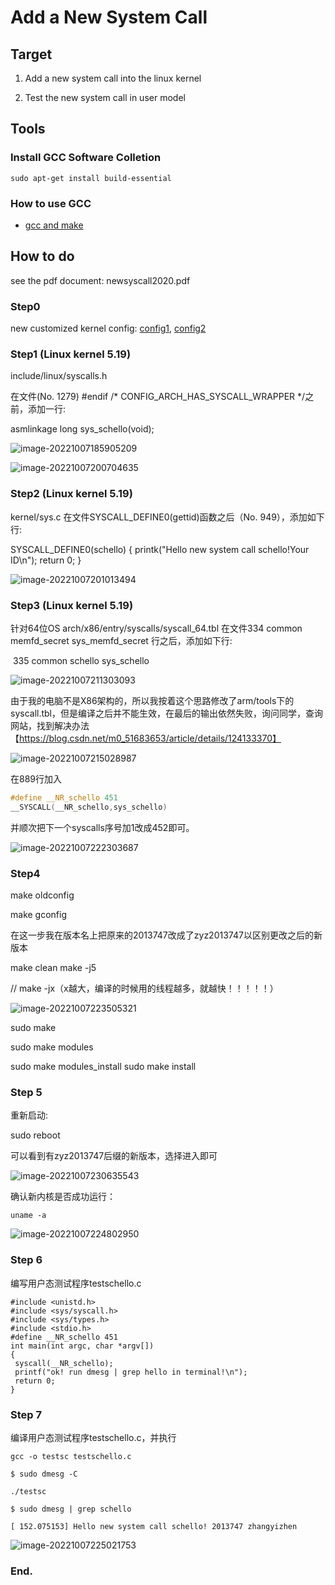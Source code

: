 # Add a New System Call

## Target
1. Add a new system call into the linux kernel

2. Test the new system call in user model


## Tools

### Install GCC Software Colletion
```
sudo apt-get install build-essential
```
### How to use GCC
* [gcc and make](https://www3.ntu.edu.sg/home/ehchua/programming/cpp/gcc_make.html)


## How to do
see the pdf document: newsyscall2020.pdf

### Step0 

new customized kernel config: [config1](config_ubuntu2004_20211129), [config2](config_5_14_14_ubuntuok)

### Step1 (Linux kernel 5.19)

include/linux/syscalls.h

在文件(No. 1279)
#endif /* CONFIG_ARCH_HAS_SYSCALL_WRAPPER */之前，添加一行:

asmlinkage long sys_schello(void);

![image-20221007185905209](https://zyzstc-1303973796.cos.ap-beijing.myqcloud.com/uPic/image-20221007185905209.png)

![image-20221007200704635](https://zyzstc-1303973796.cos.ap-beijing.myqcloud.com/uPic/image-20221007200704635.png)



### Step2 (Linux kernel 5.19)

kernel/sys.c
在文件SYSCALL_DEFINE0(gettid)函数之后（No. 949），添加如下行:

SYSCALL_DEFINE0(schello)
{
printk("Hello new system call schello!Your ID\n");
return 0;
}

![image-20221007201013494](https://zyzstc-1303973796.cos.ap-beijing.myqcloud.com/uPic/image-20221007201013494.png)

### Step3  (Linux kernel 5.19)

针对64位OS
arch/x86/entry/syscalls/syscall_64.tbl
在文件334 common  memfd_secret        sys_memfd_secret 行之后，添加如下行:

​         335 common schello                   sys_schello

![image-20221007211303093](https://zyzstc-1303973796.cos.ap-beijing.myqcloud.com/uPic/image-20221007211303093.png)

由于我的电脑不是X86架构的，所以我按着这个思路修改了arm/tools下的syscall.tbl，但是编译之后并不能生效，在最后的输出依然失败，询问同学，查询网站，找到解决办法【https://blog.csdn.net/m0_51683653/article/details/124133370】

![image-20221007215028987](https://zyzstc-1303973796.cos.ap-beijing.myqcloud.com/uPic/image-20221007215028987.png)

在889行加入

```c
#define __NR_schello 451
__SYSCALL(__NR_schello,sys_schello)
```

并顺次把下一个syscalls序号加1改成452即可。

![image-20221007222303687](https://zyzstc-1303973796.cos.ap-beijing.myqcloud.com/uPic/image-20221007222303687.png)

### Step4

make oldconfig

make gconfig

在这一步我在版本名上把原来的2013747改成了zyz2013747以区别更改之后的新版本

make clean
make -j5

// make -jx（x越大，编译的时候用的线程越多，就越快！！！！！）

![image-20221007223505321](https://zyzstc-1303973796.cos.ap-beijing.myqcloud.com/uPic/image-20221007223505321.png)

sudo make

sudo make modules

sudo make modules_install
sudo make install

### Step 5

重新启动:

sudo reboot

可以看到有zyz2013747后缀的新版本，选择进入即可

![image-20221007230635543](https://zyzstc-1303973796.cos.ap-beijing.myqcloud.com/uPic/image-20221007230635543.png)

确认新内核是否成功运行：

```
uname -a
```

![image-20221007224802950](https://zyzstc-1303973796.cos.ap-beijing.myqcloud.com/uPic/image-20221007224802950.png)


### Step 6

编写用户态测试程序testschello.c

```
#include <unistd.h>
#include <sys/syscall.h>
#include <sys/types.h>
#include <stdio.h>
#define __NR_schello 451
int main(int argc, char *argv[])
{
 syscall(__NR_schello);
 printf("ok! run dmesg | grep hello in terminal!\n");
 return 0;
}
```



### Step 7

编译用户态测试程序testschello.c，并执行

```
gcc -o testsc testschello.c

$ sudo dmesg -C

./testsc

$ sudo dmesg | grep schello

[ 152.075153] Hello new system call schello! 2013747 zhangyizhen

```

![image-20221007225021753](https://zyzstc-1303973796.cos.ap-beijing.myqcloud.com/uPic/image-20221007225021753.png)

### End.